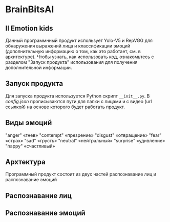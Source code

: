 # BrainBitsAI


## II Emotion kids
Данный программнный продукт использует Yolo-V5 и RepVGG для обнаружения выражений лица и классификации эмоций (дополнительную информацию о том, как это работает, см. в архитектуре). Чтобы узнать, как использовать код, ознакомьтесь с разделом "Запуск продукта" использования для получения дополнительной информации.


## Запуск продукта

Для запуска продукта используется Python скрипт  `__init__.py`. В _config.json_ прописываются пути
для папки с лицами и с видео (url ссылкой) на основе которого будет работать продукт.


## Виды эмоций
"anger"     «гнев»
"contempt"  «презрение»
"disgust"   «отвращение»
"fear"      «страх»
"sad"       «грусть»
"neutral"   «нейтральный»
"surprise"  «удивление»
"happy"     «счастливый»


## Архтектура 
Программный продукт состоит из двух частей распознавание лиц и распознавание эмоций

## Распознавание лиц



## Распознавание эмоций



